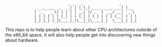                                 _ _   _                _     
                  _ __ ___  _   _| | |_(_) __ _ _ __ ___| |__  
                 | '_ ` _ \| | | | | __| |/ _` | '__/ __| '_ \ 
                 | | | | | | |_| | | |_| | (_| | | | (__| | | |
                 |_| |_| |_|\__,_|_|\__|_|\__,_|_|  \___|_| |_|                                                              
This repo is to help people learn about other CPU architectures outside of the x86_64 space. It will also help people get into discovering new things about hardware.
